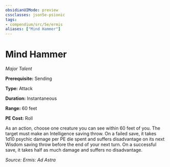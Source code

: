 ```yaml
---
obsidianUIMode: preview
cssclasses: json5e-psionic
tags:
- compendium/src/5e/ermis
aliases: ["Mind Hammer"]
---
```

# Mind Hammer
*Major Talent*  

**Prerequisite:** Sending

**Type:** Attack

**Duration:** Instantaneous

**Range:** 60 feet

**PE Cost:** Roll

As an action, choose one creature you can see within 60 feet of you. The target must make an Intelligence saving throw. On a failed save, it takes 1d10 psychic damage per PE die spent and suffers disadvantage on its next Wisdom saving throw before the end of your next turn. On a successful save, it takes half as much damage and suffers no disadvantage.

*Source: Ermis: Ad Astra*